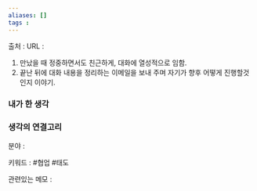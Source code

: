 ```yaml
---
aliases: []
tags :
---
```

출처 : 
URL : 

1.  만났을 때 정중하면서도 친근하게, 대화에 열성적으로 임함.
2.  끝난 뒤에 대화 내용을 정리하는 이메일을 보내 주며 자기가 향후 어떻게 진행할것인지 이야기.
### 내가 한 생각

### 생각의 연결고리
분야 : 

키워드 : #협업 #태도

관련있는 메모 : 